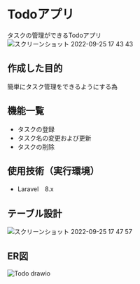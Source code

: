 
# Todoアプリ
タスクの管理ができるTodoアプリ
![スクリーンショット 2022-09-25 17 43 43](https://user-images.githubusercontent.com/109803113/192135333-17978d15-0eab-4930-8c2b-91f895451dfb.png)

## 作成した目的
簡単にタスク管理をできるようにする為

## 機能一覧
- タスクの登録
- タスク名の変更および更新
- タスクの削除

## 使用技術（実行環境）
- Laravel　8.x

## テーブル設計
![スクリーンショット 2022-09-25 17 47 57](https://user-images.githubusercontent.com/109803113/192135486-112d0ca1-8710-4b39-a428-7b75143610ce.png)

## ER図
![Todo drawio](https://user-images.githubusercontent.com/109803113/191256916-7251b2e6-f31d-468e-8528-f993562b8230.png)
